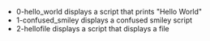 - 0-hello_world displays a script that prints "Hello World"
- 1-confused_smiley displays a confused smiley script
- 2-hellofile displays a script that displays a file
